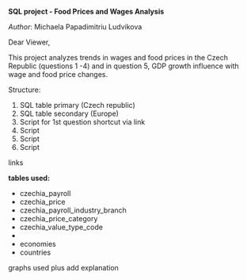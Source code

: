 **SQL project - Food Prices and Wages Analysis**

*Author*: Michaela Papadimitriu Ludvikova



Dear Viewer,



This project analyzes trends in wages and food prices in the Czech Republic (questions 1 -4) and in question 5, GDP growth influence with wage and food price changes.



Structure:

1. SQL table primary (Czech republic)
2. SQL table secondary (Europe)
3. Script for 1st question shortcut via link
4. Script
5. Script
6. Script

links



**tables used:**

* czechia\_payroll
* czechia\_price
* czechia\_payroll\_industry\_branch
* czechia\_price\_category
* czechia\_value\_type\_code
* 
* economies
* countries



graphs used plus add explanation

